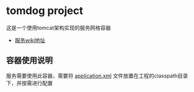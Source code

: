 # tomdog project
这是一个使用tomcat架构实现的服务网格容器

* [服务wiki地址](https://github.com/tom-dog/tomdog/wiki/tomdog-home)

## 容器使用说明
服务需要使用此容器，需要将 [application.xml](https://github.com/tom-dog/tomdog/blob/tomdog-0.1/tomdog-core/src/main/resources/application.xml)
文件放置在工程的classpath目录下，并按需进行配置
